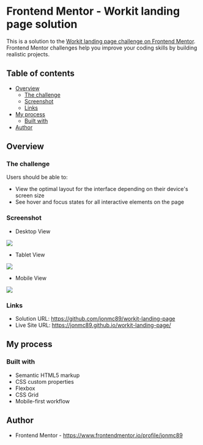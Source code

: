 # Frontend Mentor - Workit landing page solution

This is a solution to the [Workit landing page challenge on Frontend Mentor](https://www.frontendmentor.io/challenges/workit-landing-page-2fYnyle5lu). Frontend Mentor challenges help you improve your coding skills by building realistic projects.

## Table of contents

- [Overview](#overview)
  - [The challenge](#the-challenge)
  - [Screenshot](#screenshot)
  - [Links](#links)
- [My process](#my-process)
  - [Built with](#built-with)
- [Author](#author)

## Overview

### The challenge

Users should be able to:

- View the optimal layout for the interface depending on their device's screen size
- See hover and focus states for all interactive elements on the page

### Screenshot

- Desktop View

![](./starter-code/assets/images/Desktop%20View.png)

- Tablet View

![](./starter-code/assets/images/Tablet%20View.png)

- Mobile View

![](./starter-code/assets/images/Mobile%20View.png)

### Links

- Solution URL: https://github.com/jonmc89/workit-landing-page
- Live Site URL: https://jonmc89.github.io/workit-landing-page/

## My process

### Built with

- Semantic HTML5 markup
- CSS custom properties
- Flexbox
- CSS Grid
- Mobile-first workflow

## Author

- Frontend Mentor - https://www.frontendmentor.io/profile/jonmc89
